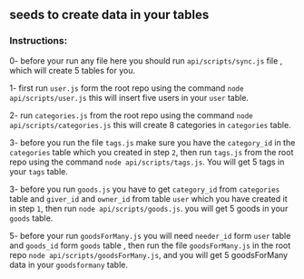 ## seeds to create data in your tables

### Instructions:

0- before your run any file here you should run `api/scripts/sync.js` file , which will
create 5 tables for you.

1- first run `user.js` form the root repo using the command
`node api/scripts/user.js`
this will insert five users in your `user` table.

2- run `categories.js` from the root repo using the command
`node api/scripts/categories.js`
this will create 8 categories in `categories` table.

3- before you run the file `tags.js` make sure you have the
`category_id` in the `categories` table which you created in
step `2`, then run `tags.js` from the root repo using the command
`node api/scripts/tags.js`. You will get 5 tags in your `tags` table.

3- before you run `goods.js` you have to get `category_id` from
`categories` table and `giver_id` and `owner_id` from table `user` which
you have created it in step `1`, then
run `node api/scripts/goods.js`. you will get 5 goods in your `goods` table.

5- before your run `goodsForMany.js` you will need `needer_id` form `user` table and
`goods_id` form `goods` table , then run the file `goodsForMany.js` in the root
repo `node api/scripts/goodsForMany.js`, and you will get 5 goodsForMany data in your `goodsformany` table.
